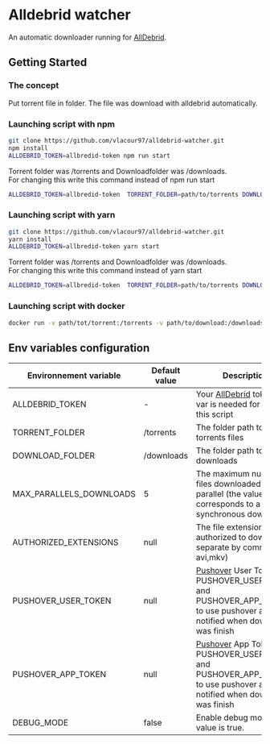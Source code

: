 # Alldebrid watcher
An automatic downloader running for [AllDebrid](https://alldebrid.fr/).

## Getting Started

### The concept

Put torrent file in folder. The file was download with alldebrid automatically.

### Launching script with npm

``` bash
git clone https://github.com/vlacour97/alldebrid-watcher.git
npm install 
ALLDEBRID_TOKEN=allbredid-token npm run start
```
Torrent folder was /torrents and Downloadfolder was /downloads.  
For changing this write this command instead of npm run start 
``` bash
ALLDEBRID_TOKEN=allbredid-token  TORRENT_FOLDER=path/to/torrents DOWNLOAD_FOLDER=path/to/downloads npm run start
```

### Launching script with yarn

``` bash
git clone https://github.com/vlacour97/alldebrid-watcher.git
yarn install 
ALLDEBRID_TOKEN=allbredid-token yarn start
```
Torrent folder was /torrents and Downloadfolder was /downloads.  
For changing this write this command instead of yarn start
``` bash
ALLDEBRID_TOKEN=allbredid-token  TORRENT_FOLDER=path/to/torrents DOWNLOAD_FOLDER=path/to/downloads yarn start
```

### Launching script with docker
``` bash
docker run -v path/tot/torrent:/torrents -v path/to/download:/downloads -e ALLDEBRID_TOKEN=allbredid-token vlacour97/alldebrid-watcher
```

## Env variables configuration

| Environnement variable | Default value | Description                                                                                                                     |
|------------------------|---------------|---------------------------------------------------------------------------------------------------------------------------------|
| ALLDEBRID_TOKEN        | -             | Your [AllDebrid](https://alldebrid.fr/) token. This var is needed for running this script                                                                |
| TORRENT_FOLDER         | /torrents     | The folder path to torrents files                                                                                               |
| DOWNLOAD_FOLDER        | /downloads    | The folder path to downloads                                                                                                    |
| MAX_PARALLELS_DOWNLOADS| 5             | The maximum number of files downloaded in parallel (the value 1 corresponds to a synchronous download)                          |
| AUTHORIZED_EXTENSIONS  | null          | The file extension authorized to download separate by comma (eg: avi,mkv)                                                       |
| PUSHOVER_USER_TOKEN    | null          | [Pushover](https://pushover.net/) User Token. Set PUSHOVER_USER_TOKEN and PUSHOVER_APP_TOKEN to use pushover app to be notified when download was finish |
| PUSHOVER_APP_TOKEN     | null          | [Pushover](https://pushover.net/) App Token. Set PUSHOVER_USER_TOKEN and PUSHOVER_APP_TOKEN to use pushover app to be notified when download was finish  |
| DEBUG_MODE             | false         | Enable debug mode if value is true.                                                                                             |
